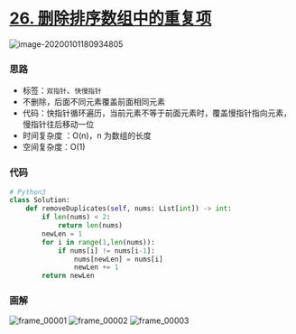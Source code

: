 # [26. 删除排序数组中的重复项](https://leetcode-cn.com/problems/remove-duplicates-from-sorted-array/)

![image-20200101180934805](https://deppwang.oss-cn-beijing.aliyuncs.com/blog/2020-01-01-100934.png)

### 思路

- 标签：`双指针`、`快慢指针`
- 不删除，后面不同元素覆盖前面相同元素
- 代码：快指针循环遍历，当前元素不等于前面元素时，覆盖慢指针指向元素，慢指针往后移动一位
- 时间复杂度 ：O(n)，n 为数组的长度
- 空间复杂度：O(1)

### 代码

```python
# Python3
class Solution:
    def removeDuplicates(self, nums: List[int]) -> int:
        if len(nums) < 2:
            return len(nums)
        newLen = 1
        for i in range(1,len(nums)):
            if nums[i] != nums[i-1]:
                nums[newLen] = nums[i]
                newLen += 1
        return newLen
```
### 画解

![frame_00001](https://deppwang.oss-cn-beijing.aliyuncs.com/blog/2019-12-22-020727.jpg)
![frame_00002](https://deppwang.oss-cn-beijing.aliyuncs.com/blog/2019-12-22-020729.jpg)
![frame_00003](https://deppwang.oss-cn-beijing.aliyuncs.com/blog/2019-12-22-020730.jpg)